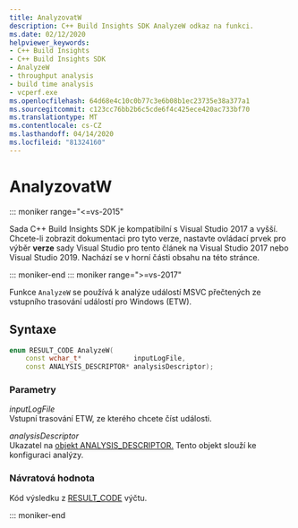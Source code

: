 ```yaml
---
title: AnalyzovatW
description: C++ Build Insights SDK AnalyzeW odkaz na funkci.
ms.date: 02/12/2020
helpviewer_keywords:
- C++ Build Insights
- C++ Build Insights SDK
- AnalyzeW
- throughput analysis
- build time analysis
- vcperf.exe
ms.openlocfilehash: 64d68e4c10c0b77c3e6b08b1ec23735e38a377a1
ms.sourcegitcommit: c123cc76bb2b6c5cde6f4c425ece420ac733bf70
ms.translationtype: MT
ms.contentlocale: cs-CZ
ms.lasthandoff: 04/14/2020
ms.locfileid: "81324160"
---
```

# <a name="analyzew"></a>AnalyzovatW

::: moniker range="<=vs-2015"

Sada C++ Build Insights SDK je kompatibilní s Visual Studio 2017 a vyšší. Chcete-li zobrazit dokumentaci pro tyto verze, nastavte ovládací prvek pro výběr **verze** sady Visual Studio pro tento článek na Visual Studio 2017 nebo Visual Studio 2019. Nachází se v horní části obsahu na této stránce.

::: moniker-end
::: moniker range=">=vs-2017"

Funkce `AnalyzeW` se používá k analýze událostí MSVC přečtených ze vstupního trasování událostí pro Windows (ETW).

## <a name="syntax"></a>Syntaxe

```cpp
enum RESULT_CODE AnalyzeW(
    const wchar_t*             inputLogFile,
    const ANALYSIS_DESCRIPTOR* analysisDescriptor);
```

### <a name="parameters"></a>Parametry

*inputLogFile*\
Vstupní trasování ETW, ze kterého chcete číst události.

*analysisDescriptor*\
Ukazatel na [objekt ANALYSIS_DESCRIPTOR.](../other-types/analysis-descriptor-struct.md) Tento objekt slouží ke konfiguraci analýzy.

### <a name="return-value"></a>Návratová hodnota

Kód výsledku z [RESULT_CODE](../other-types/result-code-enum.md) výčtu.

::: moniker-end
